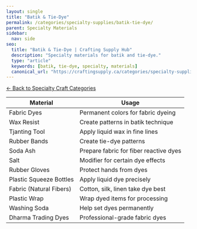 ```yaml
---
layout: single
title: "Batik & Tie-Dye"
permalink: /categories/specialty-supplies/batik-tie-dye/
parent: Specialty Materials
sidebar:
  nav: side
seo:
  title: "Batik & Tie-Dye | Crafting Supply Hub"
  description: "Specialty materials for batik and tie-dye."
  type: "article"
  keywords: [batik, tie-dye, specialty, materials]
  canonical_url: "https://craftingsupply.ca/categories/specialty-supplies/batik-tie-dye/"
---
```

[← Back to Specialty Craft Categories](/categories/specialty-supplies/)

| Material | Usage |
|----------|-------|
| Fabric Dyes | Permanent colors for fabric dyeing |
| Wax Resist | Create patterns in batik technique |
| Tjanting Tool | Apply liquid wax in fine lines |
| Rubber Bands | Create tie-dye patterns |
| Soda Ash | Prepare fabric for fiber reactive dyes |
| Salt | Modifier for certain dye effects |
| Rubber Gloves | Protect hands from dyes |
| Plastic Squeeze Bottles | Apply liquid dye precisely |
| Fabric (Natural Fibers) | Cotton, silk, linen take dye best |
| Plastic Wrap | Wrap dyed items for processing |
| Washing Soda | Help set dyes permanently |
| Dharma Trading Dyes | Professional-grade fabric dyes |
